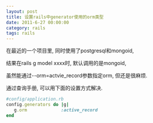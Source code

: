 ```yaml
---
layout: post
title: 设置rails中generator使用的orm类型
date: 2011-6-27 00:00:00
category: rails
tags: rails
---
```


在最近的一个项目里, 同时使用了postgresql和mongoid, 

结果在rails g model xxxx时, 默认调用的是mongoid,

虽然能通过--orm=actvie_record参数指定orm, 但还是很麻烦.

通过查询手册, 可以用下面的设置方式解决.

```ruby
#config/application.rb
config.generators do |g|  
   g.orm             :active_record  
end

```